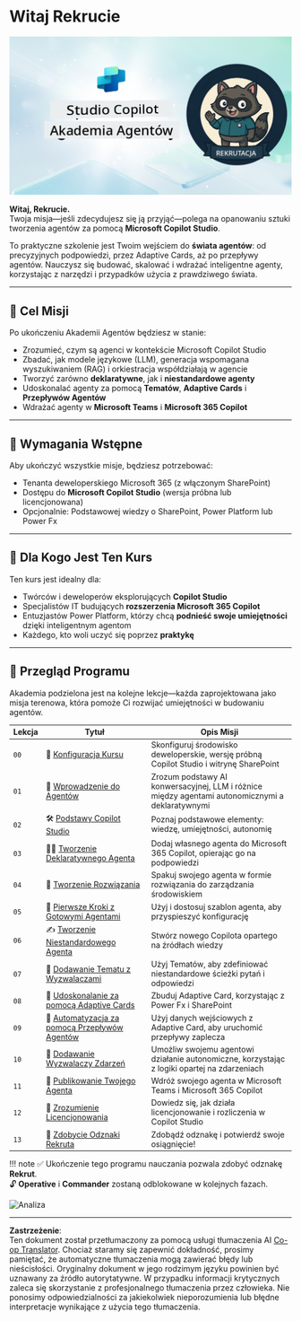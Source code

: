 <!--
CO_OP_TRANSLATOR_METADATA:
{
  "original_hash": "8b5ecad9d5d073ea3f4c2b844e80f2e5",
  "translation_date": "2025-10-22T00:20:41+00:00",
  "source_file": "docs/recruit/README.md",
  "language_code": "pl"
}
-->
# Witaj Rekrucie

![Rekrut Akademii Agentów Copilot Studio](../../../../translated_images/mcs-agent-academy-recruit-banner.f01c323f046afa313523de9d6da40d3774cc0fc0d1a4bf66e2ea0568b31b960c.pl.png)

**Witaj, Rekrucie.**  
Twoja misja—jeśli zdecydujesz się ją przyjąć—polega na opanowaniu sztuki tworzenia agentów za pomocą **Microsoft Copilot Studio**.

To praktyczne szkolenie jest Twoim wejściem do **świata agentów**: od precyzyjnych podpowiedzi, przez Adaptive Cards, aż po przepływy agentów. Nauczysz się budować, skalować i wdrażać inteligentne agenty, korzystając z narzędzi i przypadków użycia z prawdziwego świata.

---

## 🎯 Cel Misji

Po ukończeniu Akademii Agentów będziesz w stanie:

- Zrozumieć, czym są agenci w kontekście Microsoft Copilot Studio
- Zbadać, jak modele językowe (LLM), generacja wspomagana wyszukiwaniem (RAG) i orkiestracja współdziałają w agencie
- Tworzyć zarówno **deklaratywne**, jak i **niestandardowe agenty**
- Udoskonalać agenty za pomocą **Tematów**, **Adaptive Cards** i **Przepływów Agentów**
- Wdrażać agenty w **Microsoft Teams** i **Microsoft 365 Copilot**

---

## 🧪 Wymagania Wstępne

Aby ukończyć wszystkie misje, będziesz potrzebować:

- Tenanta deweloperskiego Microsoft 365 (z włączonym SharePoint)
- Dostępu do **Microsoft Copilot Studio** (wersja próbna lub licencjonowana)
- Opcjonalnie: Podstawowej wiedzy o SharePoint, Power Platform lub Power Fx

---

## 🧬 Dla Kogo Jest Ten Kurs

Ten kurs jest idealny dla:

- Twórców i deweloperów eksplorujących **Copilot Studio**
- Specjalistów IT budujących **rozszerzenia Microsoft 365 Copilot**
- Entuzjastów Power Platform, którzy chcą **podnieść swoje umiejętności** dzięki inteligentnym agentom
- Każdego, kto woli uczyć się poprzez **praktykę**

---

## 🧭 Przegląd Programu

Akademia podzielona jest na kolejne lekcje—każda zaprojektowana jako misja terenowa, która pomoże Ci rozwijać umiejętności w budowaniu agentów.

| Lekcja | Tytuł | Opis Misji |
|--------|-------|------------|
| `00` | 🧰 [Konfiguracja Kursu](./00-course-setup/README.md) | Skonfiguruj środowisko deweloperskie, wersję próbną Copilot Studio i witrynę SharePoint |
| `01` | 🧠 [Wprowadzenie do Agentów](./01-introduction-to-agents/README.md) | Zrozum podstawy AI konwersacyjnej, LLM i różnice między agentami autonomicznymi a deklaratywnymi |
| `02` | 🛠️ [Podstawy Copilot Studio](./02-copilot-studio-fundamentals/README.md) | Poznaj podstawowe elementy: wiedzę, umiejętności, autonomię |
| `03` | 👩‍💻 [Tworzenie Deklaratywnego Agenta](./03-create-a-declarative-agent-for-M365Copilot/README.md) | Dodaj własnego agenta do Microsoft 365 Copilot, opierając go na podpowiedzi |
| `04` | 🧩 [Tworzenie Rozwiązania](./04-creating-a-solution/README.md) | Spakuj swojego agenta w formie rozwiązania do zarządzania środowiskiem |
| `05` | 🚀 [Pierwsze Kroki z Gotowymi Agentami](./05-using-prebuilt-agents/README.md) | Użyj i dostosuj szablon agenta, aby przyspieszyć konfigurację |
| `06` | ✍️ [Tworzenie Niestandardowego Agenta](./06-create-agent-from-conversation/README.md) | Stwórz nowego Copilota opartego na źródłach wiedzy |
| `07` | 🧠 [Dodawanie Tematu z Wyzwalaczami](./07-add-new-topic-with-trigger/README.md) | Użyj Tematów, aby zdefiniować niestandardowe ścieżki pytań i odpowiedzi |
| `08` | 🪪 [Udoskonalanie za pomocą Adaptive Cards](./08-add-adaptive-card/README.md) | Zbuduj Adaptive Card, korzystając z Power Fx i SharePoint |
| `09` | 🔁 [Automatyzacja za pomocą Przepływów Agentów](./09-add-an-agent-flow/README.md) | Użyj danych wejściowych z Adaptive Card, aby uruchomić przepływy zaplecza |
| `10` | 🧭 [Dodawanie Wyzwalaczy Zdarzeń](./10-add-event-triggers/README.md) | Umożliw swojemu agentowi działanie autonomiczne, korzystając z logiki opartej na zdarzeniach |
| `11` | 📢 [Publikowanie Twojego Agenta](./11-publish-your-agent/README.md) | Wdróż swojego agenta w Microsoft Teams i Microsoft 365 Copilot |
| `12` | 🪪 [Zrozumienie Licencjonowania](./12-understanding-licensing/README.md) | Dowiedz się, jak działa licencjonowanie i rozliczenia w Copilot Studio |
| `13` | 🚨 [Zdobycie Odznaki Rekruta](./course-completion-badges-recruit/README.md) | Zdobądź odznakę i potwierdź swoje osiągnięcie! |

!!! note
    ✅ Ukończenie tego programu nauczania pozwala zdobyć odznakę **Rekrut**.  
    🔓 **Operative** i **Commander** zostaną odblokowane w kolejnych fazach.

<!-- markdownlint-disable-next-line MD033 -->
<img src="https://m365-visitor-stats.azurewebsites.net/agent-academy/recruit" alt="Analiza" />

---

**Zastrzeżenie**:  
Ten dokument został przetłumaczony za pomocą usługi tłumaczenia AI [Co-op Translator](https://github.com/Azure/co-op-translator). Chociaż staramy się zapewnić dokładność, prosimy pamiętać, że automatyczne tłumaczenia mogą zawierać błędy lub nieścisłości. Oryginalny dokument w jego rodzimym języku powinien być uznawany za źródło autorytatywne. W przypadku informacji krytycznych zaleca się skorzystanie z profesjonalnego tłumaczenia przez człowieka. Nie ponosimy odpowiedzialności za jakiekolwiek nieporozumienia lub błędne interpretacje wynikające z użycia tego tłumaczenia.